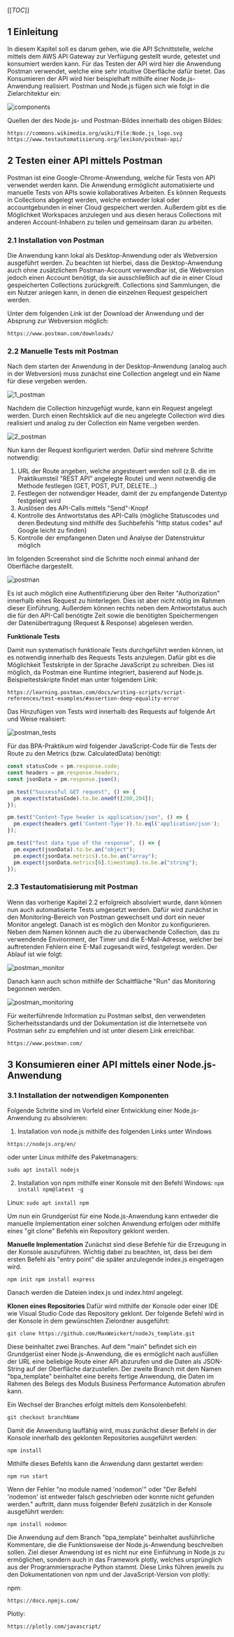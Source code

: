 [[_TOC_]]

## 1 Einleitung

In diesem Kapitel soll es darum gehen, wie die API Schnittstelle, welche mittels dem AWS API Gateway zur Verfügung gestellt wurde, getestet und konsumiert werden kann.
Für das Testen der API wird hier die Anwendung Postman verwendet, welche eine sehr intuitive Oberfläche dafür bietet.
Das Konsumieren der API wird hier beispielhaft mithilfe einer Node.js-Anwendung realisiert. Postman und Node.js fügen sich wie folgt in die Zielarchitektur ein:


![components](https://user-images.githubusercontent.com/41301931/123372592-22bad100-d584-11eb-9443-ab18fc5439f7.png)



Quellen der des Node.js- und Postman-Bildes innerhalb des obigen Bildes:
```http
https://commons.wikimedia.org/wiki/File:Node.js_logo.svg
https://www.testautomatisierung.org/lexikon/postman-api/
```


## 2 Testen einer API mittels Postman

Postman ist eine Google-Chrome-Anwendung, welche für Tests von API verwendet werden kann. Die Anwendung ermöglicht automatisierte und manuelle Tests von APIs sowie kollaboratives Arbeiten. Es können Requests in Collections abgelegt werden, welche entweder lokal oder accountgebunden in einer Cloud gespeichert werden. Außerdem gibt es die Möglichkeit Workspaces anzulegen und aus diesen heraus Collections mit anderen Account-Inhabern zu teilen und gemeinsam daran zu arbeiten.

### 2.1 Installation von Postman

Die Anwendung kann lokal als Desktop-Anwendung oder als Webversion ausgeführt werden. Zu beachten ist hierbei, dass die Desktop-Anwendung auch ohne zusätzlichem Postman-Account verwendbar ist, die Webversion jedoch einen Account benötigt, da sie ausschließlich auf die in einer Cloud gespeicherten Collections zurückgreift. Collections sind Sammlungen, die ein Nutzer anlegen kann, in denen die einzelnen Request gespeichert werden.

Unter dem folgenden Link ist der Download der Anwendung und der Absprung zur Webversion möglich:

```http
https://www.postman.com/downloads/
```

### 2.2 Manuelle Tests mit Postman

Nach dem starten der Anwendung in der Desktop-Anwendung (analog auch in der Webversion) muss zunächst eine Collection angelegt und ein Name für diese vergeben werden.


![1_postman](https://user-images.githubusercontent.com/41301931/123372602-2b130c00-d584-11eb-836c-28e6b0ebf5f9.png)



Nachdem die Collection hinzugefügt wurde, kann ein Request angelegt werden. Durch einen Rechtsklick auf die neu angelegte Collection wird dies realisiert und analog zu der Collection ein Name vergeben werden.


![2_postman](https://user-images.githubusercontent.com/41301931/123372606-2ea69300-d584-11eb-978a-ce071311482d.png)



Nun kann der Request konfiguriert werden. Dafür sind mehrere Schritte notwendig:

<ol>
<li>URL der Route angeben, welche angesteuert werden soll (z.B. die im Praktikumsteil "REST API" angelegte Route) und wenn notwendig die Methode festlegen (GET, POST, PUT, DELETE...)</li>
<li>Festlegen der notwendiger Header, damit der zu empfangende Datentyp festgelegt wird</li>
<li>Auslösen des API-Calls mittels "Send"-Knopf</li>
<li>Kontrolle des Antwortstatus des API-Calls (mögliche Statuscodes und deren Bedeutung sind mithilfe des Suchbefehls "http status codes" auf Google leicht zu finden)</li>
<li>Kontrolle der empfangenen Daten und Analyse der Datenstruktur möglich</li>
</ol>

Im folgenden Screenshot sind die Schritte noch einmal anhand der Oberfläche dargestellt.


![postman](https://user-images.githubusercontent.com/41301931/123372623-36663780-d584-11eb-8412-cb1556842c66.png)



Es ist auch möglich eine Authentifizierung über den Reiter "Authorization" innerhalb eines Request zu hinterlegen. Dies ist aber nicht nötig im Rahmen dieser Einführung. Außerdem können rechts neben dem Antwortstatus auch die für den API-Call benötigte Zeit sowie die benötigten Speichermengen der Datenübertragung (Request & Response) abgelesen werden.

<b>Funktionale Tests</b>

Damit nun systematisch funktionale Tests durchgeführt werden können, ist es notwendig innerhalb des Requests Tests anzulegen. Dafür gibt es die Möglichkeit Testskripte in der Sprache JavaScript zu schreiben. Dies ist möglich, da Postman eine Runtime integriert, basierend auf Node.js.
Beispieltestskripte findet man unter folgendem Link:

```http
https://learning.postman.com/docs/writing-scripts/script-references/test-examples/#assertion-deep-equality-error
```

Das Hinzufügen von Tests wird innerhalb des Requests auf folgende Art und Weise realisiert:


![postman_tests](https://user-images.githubusercontent.com/41301931/123372637-3d8d4580-d584-11eb-9237-71be0e511844.png)



Für das BPA-Praktikum wird folgender JavaScript-Code für die Tests der Route zu den Metrics (bzw. CalculatedData) benötigt:

```js script
const statusCode = pm.response.code;
const headers = pm.response.headers;
const jsonData = pm.response.json();

pm.test("Successful GET request", () => {
  pm.expect(statusCode).to.be.oneOf([200,204]);
});

pm.test("Content-Type header is application/json", () => {
  pm.expect(headers.get('Content-Type')).to.eql('application/json');
});

pm.test("Test data type of the response", () => {
  pm.expect(jsonData).to.be.an("object");
  pm.expect(jsonData.metrics).to.be.an("array");
  pm.expect(jsonData.metrics[0].timestamp).to.be.a("string");
});
```

### 2.3 Testautomatisierung mit Postman

Wenn das vorherige Kapitel 2.2 erfolgreich absolviert wurde, dann können nun auch automatisierte Tests umgesetzt werden. Dafür wird zunächst in den Monitoring-Bereich von Postman gewechselt und dort ein neuer Monitor angelegt. Danach ist es möglich den Monitor zu konfigurieren. Neben dem Namen können auch die zu überwachende Collection, das zu verwendende Environment, der Timer und die E-Mail-Adresse, welcher bei auftretenden Fehlern eine E-Mail zugesandt wird, festgelegt werden. Der Ablauf ist wie folgt:


![postman_monitor](https://user-images.githubusercontent.com/41301931/123372656-43832680-d584-11eb-8f7b-29fd705d3ca5.png)



Danach kann auch schon mithilfe der Schaltfläche "Run" das Monitoring begonnen werden.


![postman_monitoring](https://user-images.githubusercontent.com/41301931/123372666-48e07100-d584-11eb-856b-02d23cd12bbb.png)



Für weiterführende Information zu Postman selbst, den verwendeten Sicherheitsstandards und der Dokumentation ist die Internetseite von Postman sehr zu empfehlen und ist unter diesem Link erreichbar.

```http
https://www.postman.com/
```

## 3 Konsumieren einer API mittels einer Node.js-Anwendung
### 3.1 Installation der notwendigen Komponenten

Folgende Schritte sind im Vorfeld einer Entwicklung einer Node.js-Anwendung zu absolvieren:

1. Installation von node.js mithilfe des folgenden Links unter Windows

```http
https://nodejs.org/en/
```

oder unter Linux mithilfe des Paketmanagers:

``sudo apt install nodejs``

2. Installation von npm mithilfe einer Konsole mit den Befehl
Windows:
``npm install npm@latest -g``

Linux:
``sudo apt install npm``

Um nun ein Grundgerüst für eine Node.js-Anwendung kann entweder die manuelle Implementation einer solchen Anwendung erfolgen oder mithilfe eines "git clone" Befehls ein Repository geklont werden.

<b>Manuelle Implementation</b>
Zunächst sind diese Befehle für die Erzeugung in der Konsole auszuführen. Wichtig dabei zu beachten, ist, dass bei dem ersten Befehl als "entry point" die später anzulegende index.js eingetragen wird.

``
npm init
npm install express
``

Danach werden die Dateien index.js und index.html angelegt.

<b>Klonen eines Repositories</b>
Dafür wird mithilfe der Konsole oder einer IDE wie Visual Studio Code das Repository geklont. Der folgende Befehl wird in der Konsole in dem gewünschten Zielordner ausgeführt:

``git clone https://github.com/MaxWeickert/nodeJs_template.git``

Diese beinhaltet zwei Branches. Auf dem "main" befindet sich ein Grundgerüst einer Node.js-Anwendung, die es ermöglicht nach ausfüllen der URL eine beliebige Route einer API abzurufen und die Daten als JSON-String auf der Oberfläche darzustellen.
Der zweite Branch mit dem Namen "bpa_template" beinhaltet eine bereits fertige Anwendung, die Daten im Rahmen des Belegs des Moduls Business Performance Automation abrufen kann.

Ein Wechsel der Branches erfolgt mittels dem Konsolenbefehl:

``git checkout branchName``

Damit die Anwendung lauffähig wird, muss zunächst dieser Befehl in der Konsole innerhalb des geklonten Repositories ausgeführt werden:

``
npm install
``

Mithilfe dieses Befehls kann die Anwendung dann gestartet werden:

``npm run start``

Wenn der Fehler "no module named 'nodemon'" oder "Der Befehl 'nodemon' ist entweder falsch geschrieben oder konnte nicht gefunden werden." auftritt, dann muss folgender Befehl zusätzlich in der Konsole ausgeführt werden:

``npm install nodemon``

Die Anwendung auf dem Branch "bpa_template" beinhaltet ausführliche Kommentare, die die Funktionsweise der Node.js-Anwendung beschreiben sollen. Ziel dieser Anwendung ist es nicht nur eine Einführung in Node.js zu ermöglichen, sondern auch in das Framework plotly, welches ursprünglich aus der Programmiersprache Python stammt. Diese Links führen jeweils zu den Dokumentationen von npm und der JavaScript-Version von plotly:

npm:
```http
https://docs.npmjs.com/
```

Plotly:
```http
https://plotly.com/javascript/
```
